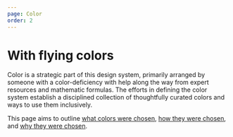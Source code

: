 ```yaml
---
page: Color
order: 2
---
```


# With flying **colors**

Color is a strategic part of this design system, primarily arranged by someone with a color-deficiency with help along the way from expert resources and mathematic formulas. The efforts in defining the color system establish a disciplined collection of thoughtfully curated colors and ways to use them inclusively.

This page aims to outline [what colors were chosen](#design-tokens "DAMATO Design, Color Tokens"), [how they were chosen](#curation "DAMATO Design, Color Curation"), and [why they were chosen](#usability "DAMATO Design, Color Usability").